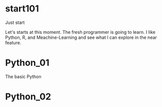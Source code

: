 # start101
Just start

Let's starts at this moment. The fresh programmer is going to learn.
I like Python, R, and Meachine-Learning and see what I can explore in the near feature. 

# Python_01
The basic Python
# Python_02
